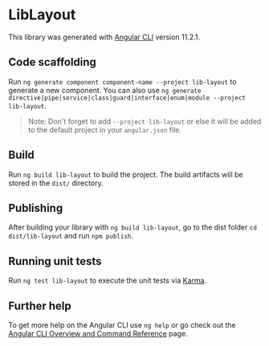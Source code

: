 # LibLayout

This library was generated with [Angular CLI](https://github.com/angular/angular-cli) version 11.2.1.

## Code scaffolding

Run `ng generate component component-name --project lib-layout` to generate a new component. You can also use `ng generate directive|pipe|service|class|guard|interface|enum|module --project lib-layout`.
> Note: Don't forget to add `--project lib-layout` or else it will be added to the default project in your `angular.json` file. 

## Build

Run `ng build lib-layout` to build the project. The build artifacts will be stored in the `dist/` directory.

## Publishing

After building your library with `ng build lib-layout`, go to the dist folder `cd dist/lib-layout` and run `npm publish`.

## Running unit tests

Run `ng test lib-layout` to execute the unit tests via [Karma](https://karma-runner.github.io).

## Further help

To get more help on the Angular CLI use `ng help` or go check out the [Angular CLI Overview and Command Reference](https://angular.io/cli) page.
